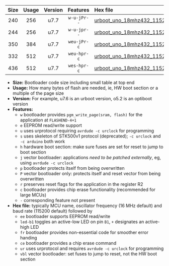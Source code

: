 |Size|Usage|Version|Features|Hex file|
|:-:|:-:|:-:|:-:|:--|
|240|256|u7.7|`w-u-jPr--`|[urboot_uno_18mhz432_115200bps_led+b5_ur_vbl.hex](https://raw.githubusercontent.com/stefanrueger/urboot.hex/main/boards/uno/fcpu_18mhz432/115200_bps/urboot_uno_18mhz432_115200bps_led+b5_ur_vbl.hex)|
|244|256|u7.7|`w-u-jpr--`|[urboot_uno_18mhz432_115200bps_led+b5_fr_ur_vbl.hex](https://raw.githubusercontent.com/stefanrueger/urboot.hex/main/boards/uno/fcpu_18mhz432/115200_bps/urboot_uno_18mhz432_115200bps_led+b5_fr_ur_vbl.hex)|
|350|384|u7.7|`weu-jPr-c`|[urboot_uno_18mhz432_115200bps_ee_led+b5_fr_ce_ur_vbl.hex](https://raw.githubusercontent.com/stefanrueger/urboot.hex/main/boards/uno/fcpu_18mhz432/115200_bps/urboot_uno_18mhz432_115200bps_ee_led+b5_fr_ce_ur_vbl.hex)|
|332|512|u7.7|`weu-hpr-c`|[urboot_uno_18mhz432_115200bps_ee_led+b5_fr_ce_ur.hex](https://raw.githubusercontent.com/stefanrueger/urboot.hex/main/boards/uno/fcpu_18mhz432/115200_bps/urboot_uno_18mhz432_115200bps_ee_led+b5_fr_ce_ur.hex)|
|436|512|u7.7|`wes-hpr-c`|[urboot_uno_18mhz432_115200bps_ee_led+b5_fr_ce.hex](https://raw.githubusercontent.com/stefanrueger/urboot.hex/main/boards/uno/fcpu_18mhz432/115200_bps/urboot_uno_18mhz432_115200bps_ee_led+b5_fr_ce.hex)|

- **Size:** Bootloader code size including small table at top end
- **Usage:** How many bytes of flash are needed, ie, HW boot section or a multiple of the page size
- **Version:** For example, u7.6 is an urboot version, o5.2 is an optiboot version
- **Features:**
  + `w` bootloader provides `pgm_write_page(sram, flash)` for the application at `FLASHEND-4+1`
  + `e` EEPROM read/write support
  + `u` uses urprotocol requiring `avrdude -c urclock` for programming
  + `s` uses skeleton of STK500v1 protocol (deprecated); `-c urclock` and `-c arduino` both work
  + `h` hardware boot section: make sure fuses are set for reset to jump to boot section
  + `j` vector bootloader: applications *need to be patched externally*, eg, using `avrdude -c urclock`
  + `p` bootloader protects itself from being overwritten
  + `P` vector bootloader only: protects itself and reset vector from being overwritten
  + `r` preserves reset flags for the application in the register R2
  + `c` bootloader provides chip erase functionality (recommended for large MCUs)
  + `-` corresponding feature not present
- **Hex file:** typically MCU name, oscillator frequency (16 MHz default) and baud rate (115200 default) followed by
  + `ee` bootloader supports EEPROM read/write
  + `led-b1` toggles an active-low LED on pin `B1`, `+` designates an active-high LED
  + `fr` bootloader provides non-essential code for smoother error handing
  + `ce` bootloader provides a chip erase command
  + `ur` uses urprotocol and requires `avrdude -c urclock` for programming
  + `vbl` vector bootloader: set fuses to jump to reset, not the HW boot section
